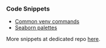 ### Code Snippets

- [Common venv commands](https://danielhills.github.io/2021/06/20/using-venv)
- [Seaborn palettes](https://danielhills.github.io/2022/08/14/palettes)

More snippets at dedicated repo [here](https://github.com/danielhills/code-snippets).
